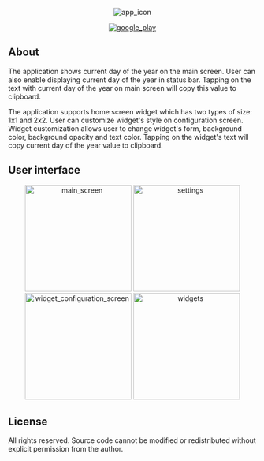 <p align="center">
  <img src="https://github.com/sergey-levv/today-app-android/blob/TA-19-continue/github-resources/feature_graphics.png" alt="app_icon" />
</p>

<p align="center">
  <a href="https://play.google.com/store/apps/details?id=by.liauko.siarhei.app.today">
    <img src="https://github.com/sergey-levv/today-app-android/blob/master/github-resources/get-it-on-google-play-badge.svg" alt="google_play" />
  </a>
</p>

## About
The application shows current day of the year on the main screen. User can also enable displaying current day of the year in status bar. Tapping on the text with current day of the year on main screen will copy this value to clipboard.

The application supports home screen widget which has two types of size: 1x1 and 2x2. User can customize widget's style on configuration screen. Widget customization allows user to change widget's form, background color, background opacity and text color. Tapping on the widget's text will copy current day of the year value to clipboard.
## User interface
<p align="center">
  <img src="https://github.com/sergey-levv/today-app-android/blob/TA-19-continue/github-resources/main_screen_1.png" width="216" alt="main_screen" /> <img src="https://github.com/sergey-levv/today-app-android/blob/TA-19-continue/github-resources/settings.png" width="216" alt="settings" /> <img src="https://github.com/sergey-levv/today-app-android/blob/TA-19-continue/github-resources/widget_config.png" width="216" alt="widget_configuration_screen" /> <img src="https://github.com/sergey-levv/today-app-android/blob/TA-19-continue/github-resources/widgets.png" width="216" alt="widgets" />
</p>

## License
All rights reserved. Source code cannot be modified or redistributed without explicit permission from the author.
